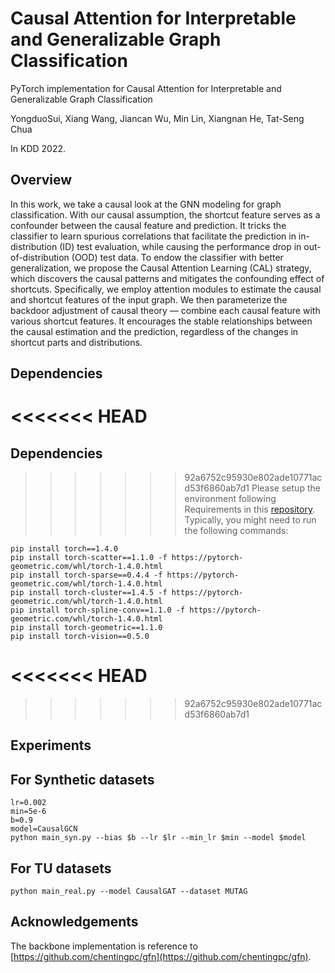 # Causal Attention for Interpretable and Generalizable Graph Classification
PyTorch implementation for Causal Attention for Interpretable and Generalizable Graph Classification

YongduoSui, Xiang Wang, Jiancan Wu, Min Lin, Xiangnan He, Tat-Seng Chua

In KDD 2022.



## Overview 

In this work, we take a causal look at the GNN modeling for graph classification. With our causal assumption, the shortcut feature serves as a confounder between the causal feature and prediction. It tricks the classifier to learn spurious correlations that facilitate the prediction in in-distribution (ID) test evaluation, while causing the performance drop in out-of-distribution (OOD) test data. To endow the classifier with better generalization, we propose the Causal Attention Learning (CAL) strategy, which discovers the causal patterns and mitigates the confounding effect of shortcuts. Specifically, we employ attention modules to estimate the causal and shortcut features of the input graph. We then parameterize the backdoor adjustment of causal theory — combine each causal feature with various shortcut features. It encourages the stable relationships between the causal estimation and the prediction, regardless of the changes in shortcut parts and distributions.

## Dependencies

<<<<<<< HEAD
=======
## Dependencies

>>>>>>> 92a6752c95930e802ade10771acd53f6860ab7d1
Please setup the environment following Requirements in this [repository](https://github.com/chentingpc/gfn#requirements).
Typically, you might need to run the following commands:
```
pip install torch==1.4.0
pip install torch-scatter==1.1.0 -f https://pytorch-geometric.com/whl/torch-1.4.0.html
pip install torch-sparse==0.4.4 -f https://pytorch-geometric.com/whl/torch-1.4.0.html
pip install torch-cluster==1.4.5 -f https://pytorch-geometric.com/whl/torch-1.4.0.html
pip install torch-spline-conv==1.1.0 -f https://pytorch-geometric.com/whl/torch-1.4.0.html
pip install torch-geometric==1.1.0
pip install torch-vision==0.5.0
```
<<<<<<< HEAD
=======

>>>>>>> 92a6752c95930e802ade10771acd53f6860ab7d1

## Experiments

## For Synthetic datasets
```
lr=0.002
min=5e-6
b=0.9
model=CausalGCN
python main_syn.py --bias $b --lr $lr --min_lr $min --model $model 
```
## For TU datasets

```python main_real.py --model CausalGAT --dataset MUTAG```

## Acknowledgements

The backbone implementation is reference to [https://github.com/chentingpc/gfn](https://github.com/chentingpc/gfn).
